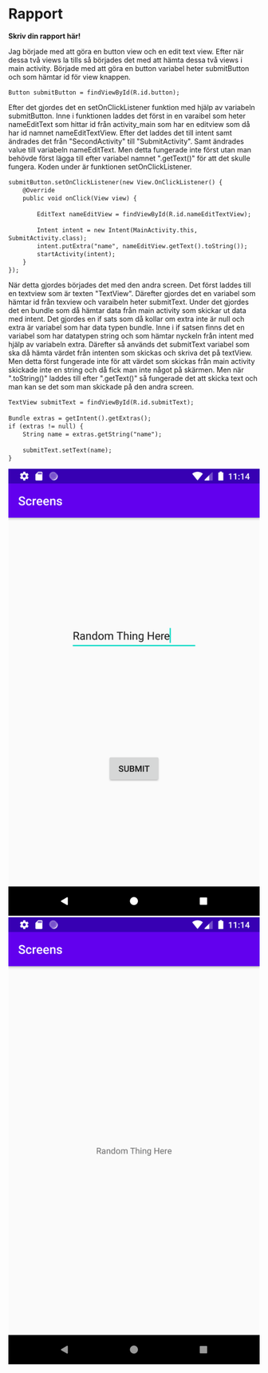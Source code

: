 
# Rapport

**Skriv din rapport här!**

Jag började med att göra en button view och en edit text view. Efter när dessa två views la tills så
börjades det med att hämta dessa två views i main activity. Började med att göra en button variabel
heter submitButton och som hämtar id för view knappen. 

```
Button submitButton = findViewById(R.id.button);
```

Efter det gjordes det en setOnClickListener funktion med hjälp av variabeln submitButton. Inne i
funktionen laddes det först in en varaibel som heter nameEditText som hittar id från activity_main 
som har en editview som då har id namnet nameEditTextView. Efter det laddes det till intent samt ändrades
det från "SecondActivity" till "SubmitActivity". Samt ändrades value till variabeln nameEditText.
Men detta fungerade inte först utan man behövde först lägga till efter variabel namnet ".getText()"
för att det skulle fungera. Koden under är funktionen setOnClickListener.

```
submitButton.setOnClickListener(new View.OnClickListener() {
    @Override
    public void onClick(View view) {

        EditText nameEditView = findViewById(R.id.nameEditTextView);

        Intent intent = new Intent(MainActivity.this, SubmitActivity.class);
        intent.putExtra("name", nameEditView.getText().toString());
        startActivity(intent);
    }
});
```

När detta gjordes börjades det med den andra screen. Det först laddes till en textview som är texten "TextView".
Därefter gjordes det en variabel som hämtar id från texview och varaibeln heter submitText. Under
det gjordes det en bundle som då hämtar data från main activity som skickar ut data med intent. 
Det gjordes en if sats som då kollar om extra inte är null och extra är variabel som har data typen bundle.
Inne i if satsen finns det en variabel som har datatypen string och som hämtar nyckeln från intent med hjälp
av variabeln extra. Därefter så används det submitText variabel som ska då hämta värdet från intenten som skickas 
och skriva det på textView. Men detta först fungerade inte för att värdet som skickas från main activity skickade inte en
string och då fick man inte något på skärmen. Men när ".toString()" laddes till efter ".getText()" 
så fungerade det att skicka text och man kan se det som man skickade på den andra screen.

```
TextView submitText = findViewById(R.id.submitText);

Bundle extras = getIntent().getExtras();
if (extras != null) {
    String name = extras.getString("name");

    submitText.setText(name);
}
```

![](Screen1.png)
![](Screen2.png)

